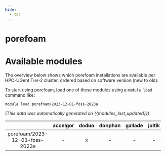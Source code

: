 ```yaml
---
hide:
  - toc
---
```


porefoam
========

# Available modules


The overview below shows which porefoam installations are available per HPC-UGent Tier-2 cluster, ordered based on software version (new to old).

To start using porefoam, load one of these modules using a `module load` command like:

```shell
module load porefoam/2023-12-01-foss-2023a
```

*(This data was automatically generated on {{modules_last_updated}})*

| |accelgor|doduo|donphan|gallade|joltik|litleo|shinx|
| :---: | :---: | :---: | :---: | :---: | :---: | :---: | :---: |
|porefoam/2023-12-01-foss-2023a|-|x|-|-|-|x|x|
